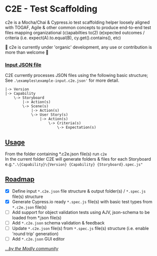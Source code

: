 # C2E - Test Scaffolding

c2e is a Mocha/Chai & Cypress.io test scaffolding helper loosely aligned with TOGAF, Agile & other common concepts to produce end-to-end test files mapping organizational (c)apabilties to(2) (e)xpected outcomes / criteria (i.e. expect(A).to.equal(B), cy.get().contains(), etc)

🚨 c2e is currently under 'organic' development, any use or contribution is more than welcome 🙏

### <u>Input JSON file</u>

C2E currently processes JSON files using the following basic structure;</br>
See `.\examples\example-input.c2e.json'` for more detail.

```
|-> Version
|-> Capability
    \-> Storyboard
        |-> Action(s)
        \-> Scene(s)
            |-> Action(s)
            \-> User Story(s)
                |-> Action(s)
                    \-> Criteria(s)
                        \-> Expectation(s)
```

## <u>Usage</u>

From the folder containing \*.c2e.json file(s) run `c2e`</br>
In the current folder C2E will generate folders & files for each Storyboard e.g.`".\{Capability}\{Version} {Capability} {Storyboard}.spec.js"`

## <u>Roadmap</u>

- [x] Define input `*.c2e.json` file structure & output folder(s) / `*.spec.js` file(s) structure
- [x] Generate Cypress.io ready `*.spec.js` file(s) with basic test types from `*.c2e.json` file(s)
- [ ] Add support for object validation tests using AJV, json-schema to be loaded from \*.json file(s)
- [ ] Add `*.c2e.json` schema validation & feedback
- [ ] Update `*.c2e.json` file(s) from `*.spec.js` file(s) structure (i.e. enable 'round trip' generation)
- [ ] Add `*.c2e.json` GUI editor

<i>[...by the Modly community](mailto:community@modlycrew.com)</i>

